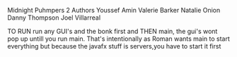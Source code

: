 Midnight Puhmpers 2
Authors
Youssef Amin
Valerie Barker
Natalie Onion
Danny Thompson
Joel Villarreal

TO RUN
run any GUI's and the bonk first and THEN main, the gui's wont pop up untill you run main. That's intentionally as Roman 
wants main to start everything but because the javafx stuff is servers,you have to start it first
